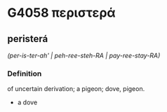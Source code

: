 # G4058 περιστερά

## peristerá

_(per-is-ter-ah' | peh-ree-steh-RA | pay-ree-stay-RA)_

### Definition

of uncertain derivation; a pigeon; dove, pigeon.

- a dove

